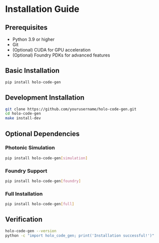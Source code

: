 # Installation Guide

## Prerequisites

- Python 3.9 or higher
- Git
- (Optional) CUDA for GPU acceleration
- (Optional) Foundry PDKs for advanced features

## Basic Installation

```bash
pip install holo-code-gen
```

## Development Installation

```bash
git clone https://github.com/yourusername/holo-code-gen.git
cd holo-code-gen
make install-dev
```

## Optional Dependencies

### Photonic Simulation
```bash
pip install holo-code-gen[simulation]
```

### Foundry Support
```bash
pip install holo-code-gen[foundry]
```

### Full Installation
```bash
pip install holo-code-gen[full]
```

## Verification

```bash
holo-code-gen --version
python -c "import holo_code_gen; print('Installation successful!')"
```